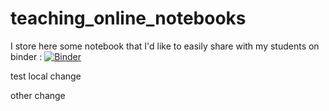 # teaching_online_notebooks
I store here some notebook that I'd like to easily share with my students on binder : [![Binder](https://mybinder.org/badge_logo.svg)](https://mybinder.org/v2/gh/Guillaume-Garrigos/teaching_online_notebooks/main)





test local change

other change